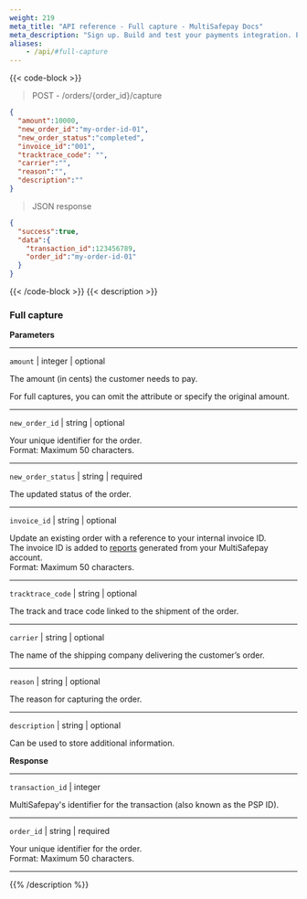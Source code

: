 ```yaml
---
weight: 219
meta_title: "API reference - Full capture - MultiSafepay Docs"
meta_description: "Sign up. Build and test your payments integration. Explore our products and services. Use our API reference, SDKs, and wrappers. Get support."
aliases:
    - /api/#full-capture
---
```

{{< code-block >}}

>POST - /orders/{order_id}/capture

```json
{
  "amount":10000,
  "new_order_id":"my-order-id-01",
  "new_order_status":"completed",
  "invoice_id":"001",
  "tracktrace_code": "",
  "carrier":"",
  "reason":"",
  "description":""
}
```
> JSON response


```json
{
  "success":true,
  "data":{
    "transaction_id":123456789,
    "order_id":"my-order-id-01"
  }
}
```
{{< /code-block >}}
{{< description >}}
### Full capture

**Parameters**

----------------
`amount` | integer | optional

The amount (in cents) the customer needs to pay.

For full captures, you can omit the attribute or specify the original amount.

----------------
`new_order_id` | string | optional

Your unique identifier for the order.  
Format: Maximum 50 characters.    

----------------
`new_order_status` | string | required

The updated status of the order. 

----------------
`invoice_id` | string | optional

Update an existing order with a reference to your internal invoice ID.  
The invoice ID is added to [reports](/business/accounting/reports/) generated from your MultiSafepay account.  
Format: Maximum 50 characters.  

----------------
`tracktrace_code` | string | optional

The track and trace code linked to the shipment of the order.

----------------
`carrier` | string | optional

The name of the shipping company delivering the customer’s order.

----------------
`reason` | string | optional

The reason for capturing the order.       

----------------
`description` | string | optional

Can be used to store additional information.

**Response**

----------------
`transaction_id` | integer

MultiSafepay's identifier for the transaction (also known as the PSP ID).

----------------
`order_id` | string | required

Your unique identifier for the order.  
Format: Maximum 50 characters.

----------------

{{% /description %}}
